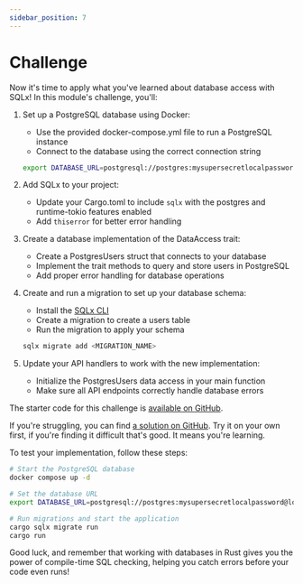 ```yaml
---
sidebar_position: 7
---
```


# Challenge

Now it's time to apply what you've learned about database access with SQLx! In this module's challenge, you'll:

1. Set up a PostgreSQL database using Docker:
   - Use the provided docker-compose.yml file to run a PostgreSQL instance
   - Connect to the database using the correct connection string

   ```sh
   export DATABASE_URL=postgresql://postgres:mysupersecretlocalpassword@localhost:5432/users
   ```

2. Add SQLx to your project:
   - Update your Cargo.toml to include `sqlx` with the postgres and runtime-tokio features enabled
   - Add `thiserror` for better error handling

3. Create a database implementation of the DataAccess trait:
   - Create a PostgresUsers struct that connects to your database
   - Implement the trait methods to query and store users in PostgreSQL
   - Add proper error handling for database operations

4. Create and run a migration to set up your database schema:
   - Install the [SQLx CLI](https://crates.io/crates/sqlx-cli)
   - Create a migration to create a users table
   - Run the migration to apply your schema

   ```sh
   sqlx migrate add <MIGRATION_NAME>
   ```

5. Update your API handlers to work with the new implementation:
   - Initialize the PostgresUsers data access in your main function
   - Make sure all API endpoints correctly handle database errors

The starter code for this challenge is [available on GitHub](https://github.com/jeastham1993/rust-for-dotnet-devs-workshop/tree/main/src/examples/module8/rust_app).

If you're struggling, you can find [a solution on GitHub](https://github.com/jeastham1993/rust-for-dotnet-devs-workshop/tree/main/src/solutions/module8/rust_app). Try it on your own first, if you're finding it difficult that's good. It means you're learning.

To test your implementation, follow these steps:
```bash
# Start the PostgreSQL database
docker compose up -d

# Set the database URL
export DATABASE_URL=postgresql://postgres:mysupersecretlocalpassword@localhost:5432/users

# Run migrations and start the application
cargo sqlx migrate run
cargo run
```

Good luck, and remember that working with databases in Rust gives you the power of compile-time SQL checking, helping you catch errors before your code even runs!